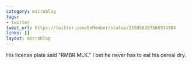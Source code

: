 ```yaml
---
category: microblog
tags:
- twitter
tweet_url: https://twitter.com/ExMember/status/215956207586914304
links: []
layout: microblog
---
```

His license plate said "RMBR MLK." I bet he never has to eat his cereal dry.
